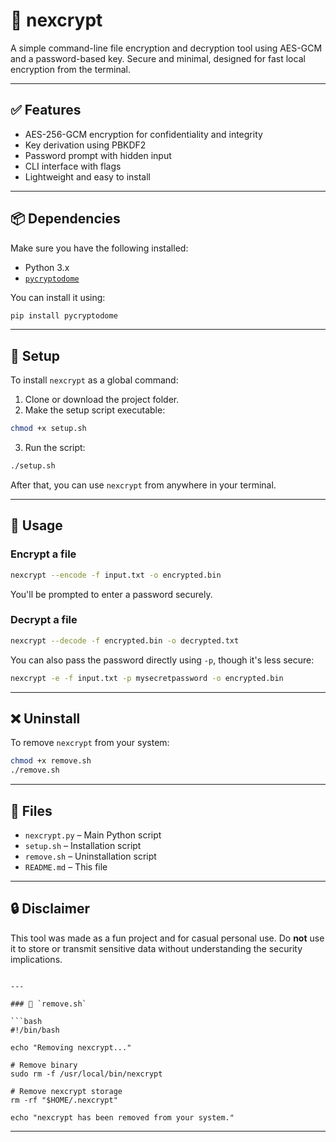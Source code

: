 # 🔐 nexcrypt

A simple command-line file encryption and decryption tool using AES-GCM and a password-based key. Secure and minimal, designed for fast local encryption from the terminal.

---

## ✅ Features

- AES-256-GCM encryption for confidentiality and integrity
- Key derivation using PBKDF2
- Password prompt with hidden input
- CLI interface with flags
- Lightweight and easy to install

---

## 📦 Dependencies

Make sure you have the following installed:

- Python 3.x
- [`pycryptodome`](https://pypi.org/project/pycryptodome/)

You can install it using:

```bash
pip install pycryptodome
```
---

## 🚀 Setup

To install `nexcrypt` as a global command:

1. Clone or download the project folder.
2. Make the setup script executable:

```bash
chmod +x setup.sh
```

3. Run the script:

```bash
./setup.sh
```

After that, you can use `nexcrypt` from anywhere in your terminal.

---

## 🔧 Usage

### Encrypt a file

```bash
nexcrypt --encode -f input.txt -o encrypted.bin
```

You'll be prompted to enter a password securely.

### Decrypt a file

```bash
nexcrypt --decode -f encrypted.bin -o decrypted.txt
```

You can also pass the password directly using `-p`, though it's less secure:

```bash
nexcrypt -e -f input.txt -p mysecretpassword -o encrypted.bin
```

---

## ❌ Uninstall

To remove `nexcrypt` from your system:

```bash
chmod +x remove.sh
./remove.sh
```

---

## 📁 Files

- `nexcrypt.py` – Main Python script
- `setup.sh` – Installation script
- `remove.sh` – Uninstallation script
- `README.md` – This file

---

## 🔒 Disclaimer

This tool was made as a fun project and for casual personal use. Do **not** use it to store or transmit sensitive data without understanding the security implications.
```

---

### 🧹 `remove.sh`

```bash
#!/bin/bash

echo "Removing nexcrypt..."

# Remove binary
sudo rm -f /usr/local/bin/nexcrypt

# Remove nexcrypt storage
rm -rf "$HOME/.nexcrypt"

echo "nexcrypt has been removed from your system."
```

---
